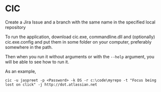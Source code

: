 # CIC
Create a Jira Issue and a branch with the same name in the specified local repository

To run the application, download cic.exe, commandline.dll and (optionally) cic.exe.config and put them in some folder on your computer, preferably somewhere in the path. 

Then when you run it without arguments or with the `--help` argument, you will be able to see how to run it. 

As an example, 

    cic -u jaspreet -p <Password> -k DS -r c:\code\myrepo -t "Focus being lost on click" -j http://dot.atlassian.net
